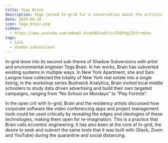 ```yaml
---
title: Tega Brain 
description: Tega joined In-grid for a conversation about the artistic practice of Eccentric Engineering. This was a live-streamed and recorded event done during In-grid's residency with Arebyte Gallery. 
date: 2020-06-10
icon: Tega_brain.png
videos:
  - https://www.youtube.com/embed/-Uvxb465coU?si=T5QPdgiZXJrrmXox
tags:
  - talk
  - shadow subversions
---
```


<!-- 
imagegallery: 
    - Chain.png
    - Iklectik.png -->


    
In-grid dove into its second sub-theme of Shadow Subversions with artist and environmental engineer Tega Brain. In her works, Brain has subverted existing systems in multiple ways. In New York Apartment, she and Sam Lavigne have collected the totality of New York real estate into a single listing; in the workshop series Bushwick Analytica, Brain invited local middle schoolers to study data driven advertising and build their own targeted campaigns, ranging from “No School on Mondays” to “Play Fortnite”. 

In the open crit with In-grid, Brain and the residency artists discussed how corporate software like video conferencing apps and project management tools could be used critically by revealing the edges and ideologies of these technologies, making them open for re-imagination. This is a practice that Brain calls eccentric engineering; it has also been at the core of In-grid, the desire to seek and subvert the same tools that it was built with (Slack, Zoom and YouTube) during the quarantine and social distancing.

